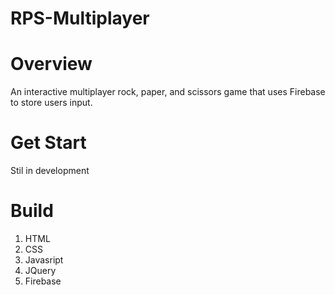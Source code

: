# RPS-Multiplayer

# Overview

An interactive multiplayer rock, paper, and scissors game that uses Firebase to store users input.

# Get Start

Stil in development

# Build

1. HTML
2. CSS
3. Javasript
4. JQuery
5. Firebase
